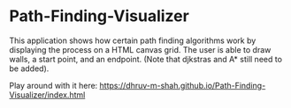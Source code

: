 # Path-Finding-Visualizer

This application shows how certain path finding algorithms work by displaying the process on a HTML canvas grid. The user is able to draw walls, a start point, and an endpoint. (Note that djkstras and A* still need to be added).

Play around with it here: <a href="https://dhruv-m-shah.github.io/Path-Finding-Visualizer/index.html" target="_blank">https://dhruv-m-shah.github.io/Path-Finding-Visualizer/index.html</a>


